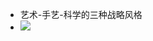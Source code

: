 - 艺术-手艺-科学的三种战略风格
- ![](https://firebasestorage.googleapis.com/v0/b/firescript-577a2.appspot.com/o/imgs%2Fapp%2Fxinyiheng%2FXRJRyfR9i2.png?alt=media&token=b1de2f7e-87fa-4744-92d5-35a7753d11e7)
